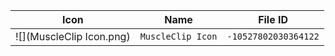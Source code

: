 | Icon | Name | File ID |
| ---  | ---  | ---     |
| ![](MuscleClip Icon.png) | `MuscleClip Icon` | `-10527802030364122` |
